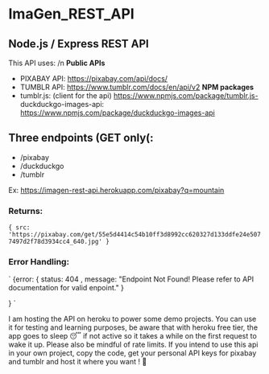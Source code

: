 # ImaGen_REST_API

## Node.js / Express REST API

This API uses: /n
**Public APIs**
- PIXABAY API: https://pixabay.com/api/docs/
- TUMBLR API: https://www.tumblr.com/docs/en/api/v2
**NPM packages**
- tumblr.js: (client for the api) https://www.npmjs.com/package/tumblr.js- 
duckduckgo-images-api: https://www.npmjs.com/package/duckduckgo-images-api

## Three endpoints (GET only(:
 - /pixabay
 - /duckduckgo
 - /tumblr
 
Ex: https://imagen-rest-api.herokuapp.com/pixabay?q=mountain

### Returns:
`
{ src: 'https://pixabay.com/get/55e5d4414c54b10ff3d8992cc620327d133ddfe24e5077497d2f78d3934cc4_640.jpg' }
`
### Error Handling:
` 
{error: 
	{
		status: 404 ,
		message: "Endpoint Not Found! Please refer to API documentation for valid enpoint." 
	}

}
`

I am hosting the API on heroku to power some demo projects. 
You can use it for testing and learning purposes, be aware that with heroku free tier, the app goes to sleep :sleeping: if not active so it takes a while on the first request to wake it up. 
Please also be mindful of rate limits. 
If you intend to use this api in your own project, copy the code, get your personal API keys for pixabay and tumblr and host it where you want !  :cowboy_hat_face: 	
